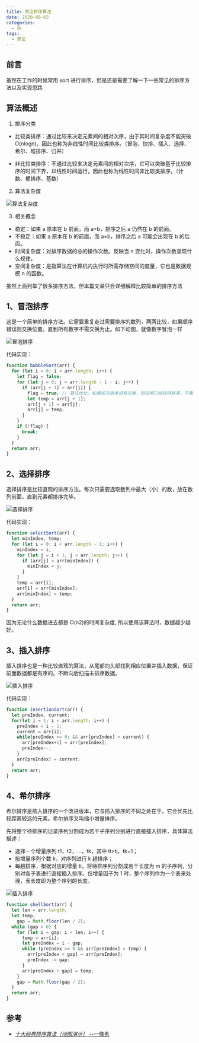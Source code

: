 ```yaml
---
title: 常见排序算法
date: 2020-08-03
categories:
  - 杂
tags:
  - 算法
---
```


## 前言

虽然在工作的时候常用 sort 进行排序，但是还是需要了解一下一些常见的排序方法以及实现思路

## 算法概述

1. 排序分类

- 比较类排序：通过比较来决定元素间的相对次序，由于其时间复杂度不能突破 O(nlogn)，因此也称为非线性时间比较类排序。（冒泡、快排、插入、选择、希尔、堆排序、归并）

- 非比较类排序：不通过比较来决定元素间的相对次序，它可以突破基于比较排序的时间下界，以线性时间运行，因此也称为线性时间非比较类排序。（计数、桶排序、基数）

2. 算法复杂度

![算法复杂度](../images/200803/all.png)

3. 相关概念

- 稳定：如果 a 原本在 b 前面，而 a=b，排序之后 a 仍然在 b 的前面。
- 不稳定：如果 a 原本在 b 的前面，而 a=b，排序之后 a 可能会出现在 b 的后面。
- 时间复杂度：对排序数据的总的操作次数。反映当 n 变化时，操作次数呈现什么规律。
- 空间复杂度：是指算法在计算机内执行时所需存储空间的度量，它也是数据规模 n 的函数。

虽然上面列举了很多排序方法，但本篇文章只会详细解释比较简单的排序方法

## 1、冒泡排序

这是一个简单的排序方法。它需要重复走过需要排序的数列，两两比较，如果顺序错误则交换位置。直到所有数字不需交换为止。如下动图，就像数字冒泡一样

![冒泡排序](../images/200803/bubble.gif)

代码实现：

```javascript
function bubbleSort(arr) {
  for (let i = 0; i < arr.length; i++) {
    let flag = false;
    for (let j = 0; j < arr.length - 1 - i; j++) {
      if (arr[j + 1] < arr[j]) {
        flag = true; // 算法优化，如果该次排序没有交换，则说明已经排序结束，不需要继续下去
        let temp = arr[j + 1];
        arr[j + 1] = arr[j];
        arr[j] = temp;
      }
    }
    if (!flag) {
      break;
    }
  }
  return arr;
}
```

## 2、选择排序

选择排序是比较直观的排序方法。每次只需要选取数列中最大（小）的数，放在数列前面，直到元素都排序完毕。

![选择排序](../images/200803/select.gif)

代码实现：

```javascript
function selectSort(arr) {
  let minIndex, temp;
  for (let i = 0; i < arr.length - 1; i++) {
    minIndex = i;
    for (let j = i + 1; j < arr.length; j++) {
      if (arr[j] < arr[minIndex]) {
        minIndex = j;
      }
    }
    temp = arr[i];
    arr[i] = arr[minIndex];
    arr[minIndex] = temp;
  }
  return arr;
}
```

因为无论什么数据进去都是 O(n2)的时间复杂度, 所以使用该算法时，数据越少越好。

## 3、插入排序

插入排序也是一种比较直观的算法，从尾部向头部找到相应位置并插入数据，保证前面数据都是有序的。不断向后扫描未排序数据。

![插入排序](../images/200803/insertion.gif)

代码实现：

```javascript
function insertionSort(arr) {
  let preIndex, current;
  for(let i = 1; i < arr.length; i++) {
    preIndex = i - 1;
    current = arr[i];
    while(preIndex >= 0; && arr[preIndex] > current) {
      arr[preIndex+1] = arr[preIndex];
      preIndex--;
    }
    arr[preIndex] = current;
  }
  return arr;
}
```

## 4、希尔排序

希尔排序是插入排序的一个改进版本，它与插入排序的不同之处在于，它会优先比较距离较远的元素。希尔排序又叫缩小增量排序。

先将整个待排序的记录序列分割成为若干子序列分别进行直接插入排序，具体算法描述：

- 选择一个增量序列 t1，t2，…，tk，其中 ti>tj，tk=1；
- 按增量序列个数 k，对序列进行 k 趟排序；
- 每趟排序，根据对应的增量 ti，将待排序列分割成若干长度为 m 的子序列，分别对各子表进行直接插入排序。仅增量因子为 1 时，整个序列作为一个表来处理，表长度即为整个序列的长度。

![插入排序](../images/200803/shell.gif)

```javascript
function shellSort(arr) {
  let len = arr.length;
  let temp,
    gap = Math.floor(len / 2);
  while (gap > 0) {
    for (let i = gap; i < len; i++) {
      temp = arr[i];
      let preIndex = i - gap;
      while (preIndex >= 0 && arr[preIndex] > temp) {
        arr[preIndex + gap] = arr[preIndex];
        preIndex -= gap;
      }
      arr[preIndex + gap] = temp;
    }
    gap = Math.floor(gap / 2);
  }
  return arr;
}
```

## 参考

- [_十大经典排序算法（动图演示）_ --一像素](https://www.cnblogs.com/onepixel/articles/7674659.html)
